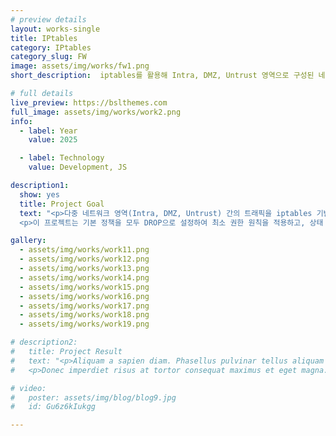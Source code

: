 ```yaml
---
# preview details
layout: works-single
title: IPtables
category: IPtables 
category_slug: FW
image: assets/img/works/fw1.png
short_description:  iptables를 활용해 Intra, DMZ, Untrust 영역으로 구성된 네트워크 환경에서 다양한 보안 정책(기본 DROP 설정, 상태기반 정책, 특정 서비스 접근 허용 등)을 스크립트로 구현하여 트래픽을 제어하는 방화벽 시스템 구축 프로젝트를 설명한 자료입니다.

# full details
live_preview: https://bslthemes.com
full_image: assets/img/works/work2.png
info:
  - label: Year
    value: 2025

  - label: Technology
    value: Development, JS

description1:
  show: yes
  title: Project Goal
  text: "<p>다중 네트워크 영역(Intra, DMZ, Untrust) 간의 트래픽을 iptables 기반 방화벽 정책으로 제어함으로써, 불필요한 접근을 차단하고 필요한 통신만을 허용하는 보안 시스템을 구현하기</p>
  <p>이 프로젝트는 기본 정책을 모두 DROP으로 설정하여 최소 권한 원칙을 적용하고, 상태 기반 정책으로 정상적인 응답 트래픽만 허용하며, SSH·HTTP·DNS 등 특정 서비스에 대해 지정된 IP나 영역만 접근할 수 있도록 제어하고, 이러한 방화벽 정책을 쉘 스크립트로 자동화하여 관리 효율성을 높이며, 실제 네트워크 구성과 정책 설정을 통해 방화벽의 동작 원리와 보안 적용 방법을 실습을 통해 체득하는 것을 목표로 한다.</p>"

gallery:
  - assets/img/works/work11.png
  - assets/img/works/work12.png
  - assets/img/works/work13.png
  - assets/img/works/work14.png
  - assets/img/works/work15.png
  - assets/img/works/work16.png
  - assets/img/works/work17.png
  - assets/img/works/work18.png
  - assets/img/works/work19.png

# description2:
#   title: Project Result
#   text: "<p>Aliquam a sapien diam. Phasellus pulvinar tellus aliquam eleifend consectetur. Sed bibendum leo quis rutrum aliquetmorbi.</p>
#   <p>Donec imperdiet risus at tortor consequat maximus et eget magna. Cras ornare sagittis augue, id sollicitudin justo tristique ut. Nullam ex enim, euismod vel bibendum ultrices, fringilla vel eros. Donec euismod leo lectus, et euismod metus euismod sed. Quisque quis suscipit ipsum, at pellentesque velit. Duis a congue sem.</p>"

# video:
#   poster: assets/img/blog/blog9.jpg
#   id: Gu6z6kIukgg

---
```

